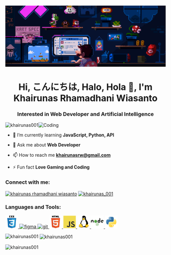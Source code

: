 ![MasterHead](68747470733a2f2f692e70696e696d672e636f6d2f6f726967696e616c732f63362f33332f63322f63363333633230656465383266306530636564376435373064626533613166332e676966_yjuh2s.gif)
<h1 align="center">Hi, こんにちは, Halo, Hola 👋, I'm Khairunas Rhamadhani Wiasanto</h1>
<h3 align="center">Interested in Web Developer and Artificial Intelligence</h3>
<img img align="right" alt="Coding" width="400" src="https://dl.openseauserdata.com/cache/originImage/files/527a9783c28c70962773a73db797ea4d.gif">

<p align="left"> <img src="https://komarev.com/ghpvc/?username=khairunas001&label=Profile%20views&color=0e75b6&style=flat" alt="khairunas001" /> </p>

- 🌱 I’m currently learning **JavaScript, Python, API**

- 💬 Ask me about **Web Developer**

- 📫 How to reach me **khairunasrw@gmail.com**

- ⚡ Fun fact **Love Gaming and Coding**

<h3 align="left">Connect with me:</h3>
<p align="left">
<a href="https://linkedin.com/in/khairunas rhamadhani wiasanto" target="blank"><img align="center" src="https://raw.githubusercontent.com/rahuldkjain/github-profile-readme-generator/master/src/images/icons/Social/linked-in-alt.svg" alt="khairunas rhamadhani wiasanto" height="30" width="40" /></a>
<a href="https://instagram.com/khairunas_001" target="blank"><img align="center" src="https://raw.githubusercontent.com/rahuldkjain/github-profile-readme-generator/master/src/images/icons/Social/instagram.svg" alt="khairunas_001" height="30" width="40" /></a>
</p>

<h3 align="left">Languages and Tools:</h3>
<p align="left"> <a href="https://www.w3schools.com/css/" target="_blank" rel="noreferrer"> <img src="https://raw.githubusercontent.com/devicons/devicon/master/icons/css3/css3-original-wordmark.svg" alt="css3" width="40" height="40"/> </a> <a href="https://www.figma.com/" target="_blank" rel="noreferrer"> <img src="https://www.vectorlogo.zone/logos/figma/figma-icon.svg" alt="figma" width="40" height="40"/> </a> <a href="https://git-scm.com/" target="_blank" rel="noreferrer"> <img src="https://www.vectorlogo.zone/logos/git-scm/git-scm-icon.svg" alt="git" width="40" height="40"/> </a> <a href="https://www.w3.org/html/" target="_blank" rel="noreferrer"> <img src="https://raw.githubusercontent.com/devicons/devicon/master/icons/html5/html5-original-wordmark.svg" alt="html5" width="40" height="40"/> </a> <a href="https://developer.mozilla.org/en-US/docs/Web/JavaScript" target="_blank" rel="noreferrer"> <img src="https://raw.githubusercontent.com/devicons/devicon/master/icons/javascript/javascript-original.svg" alt="javascript" width="40" height="40"/> </a> <a href="https://www.linux.org/" target="_blank" rel="noreferrer"> <img src="https://raw.githubusercontent.com/devicons/devicon/master/icons/linux/linux-original.svg" alt="linux" width="40" height="40"/> </a> <a href="https://nodejs.org" target="_blank" rel="noreferrer"> <img src="https://raw.githubusercontent.com/devicons/devicon/master/icons/nodejs/nodejs-original-wordmark.svg" alt="nodejs" width="40" height="40"/> </a> <a href="https://www.python.org" target="_blank" rel="noreferrer"> <img src="https://raw.githubusercontent.com/devicons/devicon/master/icons/python/python-original.svg" alt="python" width="40" height="40"/> </a> </p>

<p><img align="left" src="https://github-readme-stats.vercel.app/api/top-langs?username=khairunas001&show_icons=true&locale=en&layout=compact" alt="khairunas001" /></p>

<p>&nbsp;<img align="center" src="https://github-readme-stats.vercel.app/api?username=khairunas001&show_icons=true&locale=en" alt="khairunas001" /></p>

<p><img align="center" src="https://github-readme-streak-stats.herokuapp.com/?user=khairunas001&" alt="khairunas001" /></p>
